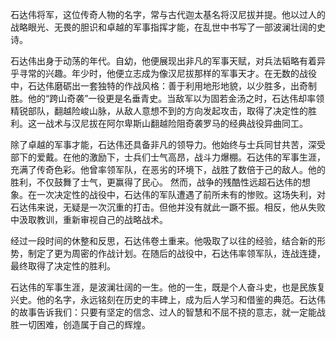 石达伟将军，这位传奇人物的名字，常与古代迦太基名将汉尼拔并提。他以过人的战略眼光、无畏的胆识和卓越的军事指挥才能，在乱世中书写了一部波澜壮阔的史诗。

石达伟出身于动荡的年代。自幼，他便展现出非凡的军事天赋，对兵法韬略有着异乎寻常的兴趣。年少时，他便立志成为像汉尼拔那样的军事天才。在无数的战役中，石达伟磨砺出一套独特的作战风格：善于利用地形地貌，以少胜多，出奇制胜。他的“跨山奇袭”一役更是名垂青史。当敌军以为固若金汤之时，石达伟却率领精锐部队，翻越险峻山脉，从敌人意想不到的方向发起攻击，取得了决定性的胜利。这一战术与汉尼拔在阿尔卑斯山翻越险阻奇袭罗马的经典战役异曲同工。

除了卓越的军事才能，石达伟还具备非凡的领导力。他始终与士兵同甘共苦，深受部下的爱戴。在他的激励下，士兵们士气高昂，战斗力爆棚。石达伟的军事生涯，充满了传奇色彩。他曾率领军队，在恶劣的环境下，战胜了数倍于己的敌人。他的胜利，不仅鼓舞了士气，更赢得了民心。
然而，战争的残酷性远超石达伟的想象。在一次决定性的战役中，石达伟的军队遭遇了前所未有的惨败。这场失利，对石达伟来说，无疑是一次沉重的打击。但他并没有就此一蹶不振。相反，他从失败中汲取教训，重新审视自己的战略战术。

经过一段时间的休整和反思，石达伟卷土重来。他吸取了以往的经验，结合新的形势，制定了更为周密的作战计划。在随后的战役中，石达伟率领军队，连战连捷，最终取得了决定性的胜利。

石达伟的军事生涯，是波澜壮阔的一生。他的一生，既是个人奋斗史，也是民族复兴史。他的名字，永远铭刻在历史的丰碑上，成为后人学习和借鉴的典范。石达伟的故事告诉我们：只要有坚定的信念、过人的智慧和不屈不挠的意志，就一定能战胜一切困难，创造属于自己的辉煌。